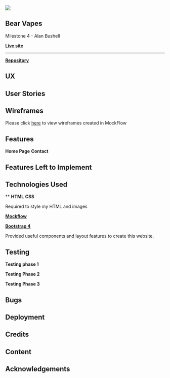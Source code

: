 <img src="https://codeinstitute.s3.amazonaws.com/fullstack/ci_logo_small.png" style="margin: 0;">



## Bear Vapes

Milestone 4 - Alan Bushell

**[Live site]()**

------------------------------------------------------------------

**[Repository]()**
  



## UX
## User Stories
## Wireframes

Please click [here](#) to view wireframes created in MockFlow


## Features

**Home Page**
**Contact**
## Features Left to Implement

## Technologies Used

**
**HTML**
**CSS**

Required to style my HTML and images

**[Mockflow](https://mockflow.com/)**
 
**[Bootstrap 4](https://getbootstrap.com/)**

Provided useful components and layout features to create this website. 

## Testing

**Testing phase 1**

**Testing Phase 2**

**Testing Phase 3**


## **Bugs**

## Deployment


## Credits

## Content



## Acknowledgements



